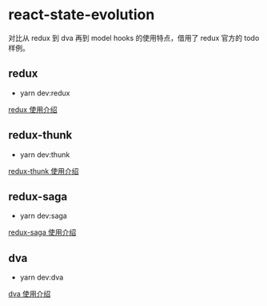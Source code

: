 # react-state-evolution

对比从 redux 到 dva 再到 model hooks 的使用特点，借用了 redux 官方的 todo 样例。

## redux

- yarn dev:redux

[redux 使用介绍](./src/redux/README.md)

## redux-thunk

- yarn dev:thunk

[redux-thunk 使用介绍](./src/thunk/README.md)

## redux-saga

- yarn dev:saga

[redux-saga 使用介绍](./src/saga/README.md)

## dva

- yarn dev:dva

[dva 使用介绍](./src/dva/README.md)
